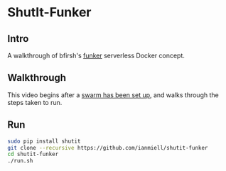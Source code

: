 # ShutIt-Funker

## Intro

A walkthrough of bfirsh's [funker](https://github.com/bfirsh/funker) serverless Docker concept.

## Walkthrough

This video begins after a [swarm has been set up](https://github.com/ianmiell/shutit-library/tree/master/swarm), and walks through the steps taken to run.

## Run

```sh
sudo pip install shutit
git clone --recursive https://github.com/ianmiell/shutit-funker
cd shutit-funker
./run.sh
```
